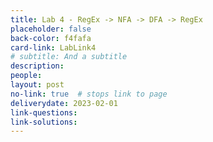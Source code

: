 ```yaml
---
title: Lab 4 - RegEx -> NFA -> DFA -> RegEx
placeholder: false
back-color: f4fafa
card-link: LabLink4
# subtitle: And a subtitle
description:
people:
layout: post
no-link: true  # stops link to page 
deliverydate: 2023-02-01
link-questions:
link-solutions:
---
```










